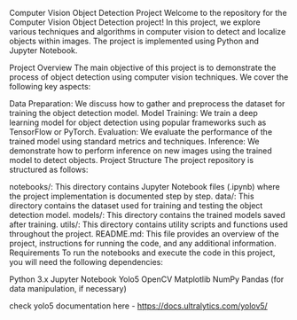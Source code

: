 
Computer Vision Object Detection Project
Welcome to the repository for the Computer Vision Object Detection project! In this project, we explore various techniques and algorithms in computer vision to detect and localize objects within images. The project is implemented using Python and Jupyter Notebook.

Project Overview
The main objective of this project is to demonstrate the process of object detection using computer vision techniques. We cover the following key aspects:

Data Preparation: We discuss how to gather and preprocess the dataset for training the object detection model.
Model Training: We train a deep learning model for object detection using popular frameworks such as TensorFlow or PyTorch.
Evaluation: We evaluate the performance of the trained model using standard metrics and techniques.
Inference: We demonstrate how to perform inference on new images using the trained model to detect objects.
Project Structure
The project repository is structured as follows:

notebooks/: This directory contains Jupyter Notebook files (.ipynb) where the project implementation is documented step by step.
data/: This directory contains the dataset used for training and testing the object detection model.
models/: This directory contains the trained models saved after training.
utils/: This directory contains utility scripts and functions used throughout the project.
README.md: This file provides an overview of the project, instructions for running the code, and any additional information.
Requirements
To run the notebooks and execute the code in this project, you will need the following dependencies:

Python 3.x
Jupyter Notebook
Yolo5
OpenCV
Matplotlib
NumPy
Pandas (for data manipulation, if necessary)

check yolo5 documentation here - https://docs.ultralytics.com/yolov5/
